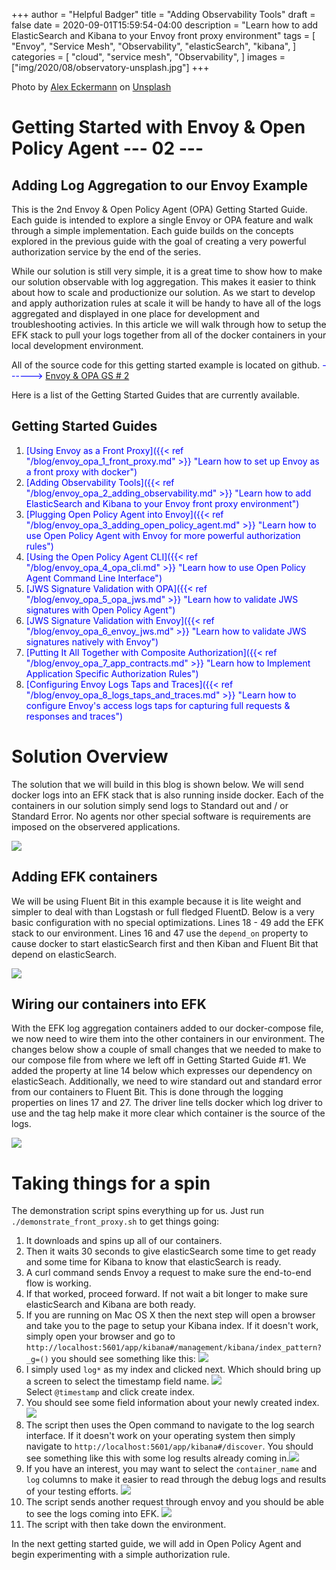 +++
author = "Helpful Badger"
title = "Adding Observability Tools"
draft = false
date = 2020-09-01T15:59:54-04:00
description = "Learn how to add ElasticSearch and Kibana to your Envoy front proxy environment"
tags = [
    "Envoy",
    "Service Mesh",
    "Observability",
    "elasticSearch",
    "kibana",
]
categories = [
    "cloud",
    "service mesh",
    "Observability",
]
images  = ["img/2020/08/observatory-unsplash.jpg"]
+++

<span>Photo by <a href="https://unsplash.com/@alexeckermann?utm_source=unsplash&amp;utm_medium=referral&amp;utm_content=creditCopyText">Alex Eckermann</a> on <a href="https://unsplash.com/?utm_source=unsplash&amp;utm_medium=referral&amp;utm_content=creditCopyText">Unsplash</a></span>


# Getting Started with Envoy & Open Policy Agent --- 02 ---
## Adding Log Aggregation to our Envoy Example

This is the 2nd Envoy & Open Policy Agent (OPA) Getting Started Guide. Each guide is intended to explore a single Envoy or OPA feature and walk through a simple implementation. Each guide builds on the concepts explored in the previous guide with the goal of creating a very powerful authorization service by the end of the series. 

While our solution is still very simple, it is a great time to show how to make our solution observable with log aggregation. This makes it easier to think about how to scale and productionize our solution.  As we start to develop and apply authorization rules at scale it will be handy to have all of the logs aggregated and displayed in one place for development and troubleshooting activies. In this article we will walk through how to setup the EFK stack to pull your logs together from all of the docker containers in your local development environment. 

All of the source code for this getting started example is located on github. <span style="color:blue"> ------> [Envoy & OPA GS # 2](https://github.com/helpfulBadger/envoy_getting_started/tree/master/02_front_proxy_kibana) </span>

Here is a list of the Getting Started Guides that are currently available.

## Getting Started Guides

1. <span style="color:blue">[Using Envoy as a Front Proxy]({{< ref "/blog/envoy_opa_1_front_proxy.md" >}} "Learn how to set up Envoy as a front proxy with docker")</span>
1. <span style="color:blue">[Adding Observability Tools]({{< ref "/blog/envoy_opa_2_adding_observability.md" >}} "Learn how to add ElasticSearch and Kibana to your Envoy front proxy environment")</span>
1. <span style="color:blue">[Plugging Open Policy Agent into Envoy]({{< ref "/blog/envoy_opa_3_adding_open_policy_agent.md" >}} "Learn how to use Open Policy Agent with Envoy for more powerful authorization rules")</span>
1. <span style="color:blue">[Using the Open Policy Agent CLI]({{< ref "/blog/envoy_opa_4_opa_cli.md" >}} "Learn how to use Open Policy Agent Command Line Interface")</span>
1. <span style="color:blue">[JWS Signature Validation with OPA]({{< ref "/blog/envoy_opa_5_opa_jws.md" >}} "Learn how to validate JWS signatures with Open Policy Agent")</span>
1. <span style="color:blue">[JWS Signature Validation with Envoy]({{< ref "/blog/envoy_opa_6_envoy_jws.md" >}} "Learn how to validate JWS signatures natively with Envoy")</span>
1. <span style="color:blue">[Putting It All Together with Composite Authorization]({{< ref "/blog/envoy_opa_7_app_contracts.md" >}} "Learn how to Implement Application Specific Authorization Rules")</span>
1. <span style="color:blue">[Configuring Envoy Logs Taps and Traces]({{< ref "/blog/envoy_opa_8_logs_taps_and_traces.md" >}} "Learn how to configure Envoy's access logs taps for capturing full requests & responses and traces")</span>

# Solution Overview

The solution that we will build in this blog is shown below. We will send docker logs into an EFK stack that is also running inside docker. Each of the containers in our solution simply send logs to Standard out and / or Standard Error. No agents nor other special software is requirements are imposed on the observered applications.

<img class="special-img-class" src="/img/2020/08/Envoy-front proxy-Observability_1.svg" /><br>

## Adding EFK containers

We will be using Fluent Bit in this example because it is lite weight and simpler to deal with than Logstash or full fledged FluentD. Below is a very basic configuration with no special optimizations. Lines 18 - 49 add the EFK stack to our environment.  Lines 16 and 47 use the `depend_on` property to cause docker to start elasticSearch first and then Kiban and Fluent Bit that depend on elasticSearch. 

<img class="special-img-class" src="/img/2020/08/02_compose_step_1.png" /><br>

## Wiring our containers into EFK

With the EFK log aggregation containers added to our docker-compose file, we now need to wire them into the other containers in our environment. The changes below show a couple of small changes that we needed to make to our compose file from where we left off in Getting Started Guide #1. We added the property at line 14 below which expresses our dependency on elasticSeach. Additionally, we need to wire standard out and standard error from our containers to Fluent Bit. This is done through the logging properties on lines 17 and 27. The driver line tells docker which log driver to use and the tag help make it more clear which container is the source of the logs. 

<img class="special-img-class" src="/img/2020/08/02_compose_step_2.png" /><br>


# Taking things for a spin

The demonstration script spins everything up for us. Just run `./demonstrate_front_proxy.sh` to get things going:
1. It downloads and spins up all of our containers. 
1. Then it waits 30 seconds to give elasticSearch some time to get ready and some time for Kibana to know that elasticSearch is ready. 
1. A curl command sends Envoy a request to make sure the end-to-end flow is working. 
1. If that worked, proceed forward. If not wait a bit longer to make sure elasticSearch and Kibana are both ready.
1. If you are running on Mac OS X then the next step will open a browser and take you to the page to setup your Kibana index. If it doesn't work, simply open your browser and go to `http://localhost:5601/app/kibana#/management/kibana/index_pattern?_g=()` you should see something like this:     <img class="special-img-class" src="/img/2020/08/02_Kibana_index_pattern_1.png" /><br>
1. I simply used `log*` as my index and clicked next. Which should bring up a screen to select the timestamp field name. <img class="special-img-class" src="/img/2020/08/02_Kibana_index_pattern_2.png" /><br> Select `@timestamp` and click create index. 
1. You should see some field information about your newly created index. <img class="special-img-class" src="/img/2020/08/02_Kibana_index_pattern_3.png" /><br>
1. The script then uses the Open command to navigate to the log search interface. If it doesn't work on your operating system then simply navigate to `http://localhost:5601/app/kibana#/discover`. You should see something like this with some log results already coming in.<img class="special-img-class" src="/img/2020/08/02_Kibana_results_coming_in.png" /><br>
1. If you have an interest, you may want to select the `container_name` and `log` columns to make it easier to read through the debug logs and results of your testing efforts.  <img class="special-img-class" src="/img/2020/08/02_Kibana_select_columns.png" /><br>
1. The script sends another request through envoy and you should be able to see the logs coming into EFK. <img class="special-img-class" src="/img/2020/08/02_Kibana_z_Envoy_request.png" /><br>
1. The script with then take down the environment. 

In the next getting started guide, we will add in Open Policy Agent and begin experimenting with a simple authorization rule. 

